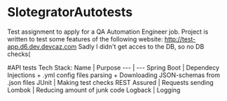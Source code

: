 # SlotegratorAutotests
Test assignment to apply for a QA Automation Engineer job. Project is written to test some features of the following website: http://test-app.d6.dev.devcaz.com
Sadly I didn't get acces to the DB, so no DB checks(

#API tests
Tech Stack:
Name | Purpose
--- | --- 
Spring Boot | Dependecy Injections + .yml config files parsing + Downloading JSON-schemas from .json files
JUnit | Making test checks
REST Assured | Requests sending
Lombok | Reducing amount of junk code
Logback | Logging
